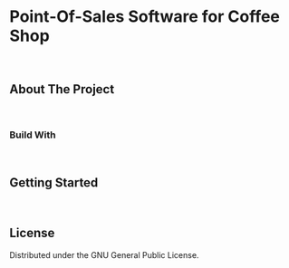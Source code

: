 # Point-Of-Sales Software for Coffee Shop
<br/>

## About The Project
<br/>

### Build With
<br/>

## Getting Started
<br/>

## License
Distributed under the GNU General Public License.
